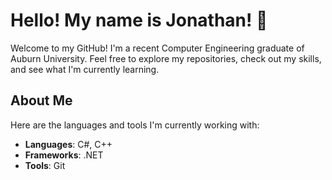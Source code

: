 # Hello! My name is Jonathan! 👋
Welcome to my GitHub! I'm a recent Computer Engineering graduate of Auburn University. Feel free to explore my repositories, check out my skills, and see what I'm currently learning.

## About Me
Here are the languages and tools I'm currently working with:

- **Languages**: C#, C++
- **Frameworks**: .NET
- **Tools**: Git

<!--

## 🚀 About Me

- 🌱 I'm currently pursuing [Your Degree or Certification] at [Your University or Institution].
- 🔍 I’m constantly working on improving my skills and exploring new areas in [Core Technologies you're focused on].
- 💻 I’m passionate about [Specific Areas or Projects you're interested in, e.g., open-source, web development, machine learning, etc.].
- 📫 You can reach me on [LinkedIn](Your LinkedIn URL) or [Email](Your Email Address).

## 🛠️ Skills & Technologies

Here are the languages and tools I'm currently working with:

- **Languages**: [Python, JavaScript, etc.]
- **Frameworks**: [React, Django, Flask, etc.]
- **Tools**: [Git, Docker, etc.]
- **Other**: [Databases, APIs, DevOps Tools, etc.]

## 📝 Current Learning

I’m diving into these technologies at the moment:
- [Technology 1 (e.g., Java Spring Boot)](link)
- [Technology 2 (e.g., Kubernetes)](link)
- [Technology 3 (e.g., Machine Learning)](link)

## 🔧 Projects & Coursework

Here’s a quick look at some of my work:

### 📚 Academic Projects
These repositories feature work completed during my academic career and showcase foundational skills in [Software Development/Data Science/etc.].

- [Project Name 1](#) - A brief description of this project.
- [Project Name 2](#) - A brief description of this project.

### 🔨 Personal Projects
These are side projects where I experiment with new ideas, frameworks, and technologies.

- [Project Name 3](#) - A brief description of this project.
- [Project Name 4](#) - A brief description of this project.

> _Note: I’m always looking to improve these projects, so feel free to contribute or suggest improvements!_

## 🎯 What I’m Currently Working On

- Developing a project in [Technology/Area] to [Goal or Purpose].
- Exploring new concepts like [Concept you're interested in].

## 💬 Let's Connect!

I’m always open to discussing [topics you're passionate about or open to collaboration]. Feel free to reach out to me through:

- [LinkedIn](Your LinkedIn URL)
- [Twitter](Your Twitter URL)
- [Email](Your Email Address)

---

### 📊 GitHub Stats

<a href="https://github.com/anuraghazra/github-readme-stats">
  <img src="https://github-readme-stats.vercel.app/api?username=YourGitHubUsername&hide=issues&count_private=true&show_icons=true&theme=transparent&include_all_commits=true&custom_title=Your%20GitHub%20Stats" height="175" />
</a>
<a href="https://github.com/anuraghazra/github-readme-stats">
  <img src="https://github-readme-stats.vercel.app/api/top-langs/?username=YourGitHubUsername&theme=transparent&size_weight=0.5&count_weight=0.5&langs_count=10&hide=makefile,c&layout=compact" height="175" />
</a>

---

_Last Updated: [Date]_
-->

<!--
**jbleviner/jbleviner** is a ✨ _special_ ✨ repository because its `README.md` (this file) appears on your GitHub profile.

Here are some ideas to get you started:

- 🔭 I’m currently working on ...
- 🌱 I’m currently learning ...
- 👯 I’m looking to collaborate on ...
- 🤔 I’m looking for help with ...
- 💬 Ask me about ...
- 📫 How to reach me: ...
- 😄 Pronouns: ...
- ⚡ Fun fact: ...
-->
